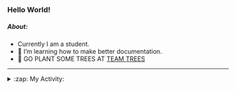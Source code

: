 ### Hello World!

##### About:
- Currently I am a student.
- 🌱 I’m learning how to make better documentation.
- 🌱 GO PLANT SOME TREES AT [TEAM TREES](https://teamtrees.org/)

---
<details>
  <summary>:zap: My Activity:</summary>
  
<!--START_SECTION:waka-->
![Code Time](http://img.shields.io/badge/Code%20Time-1%2C122%20hrs%203%20mins-blue)

**I'm a Night 🦉** 

```text
🌞 Morning                1410 commits        ██░░░░░░░░░░░░░░░░░░░░░░░   09.27 % 
🌆 Daytime                5280 commits        █████████░░░░░░░░░░░░░░░░   34.72 % 
🌃 Evening                4365 commits        ███████░░░░░░░░░░░░░░░░░░   28.70 % 
🌙 Night                  4153 commits        ███████░░░░░░░░░░░░░░░░░░   27.31 % 
```
📅 **I'm Most Productive on Wednesday** 

```text
Monday                   2292 commits        ████░░░░░░░░░░░░░░░░░░░░░   15.07 % 
Tuesday                  1864 commits        ███░░░░░░░░░░░░░░░░░░░░░░   12.26 % 
Wednesday                3600 commits        ██████░░░░░░░░░░░░░░░░░░░   23.67 % 
Thursday                 1907 commits        ███░░░░░░░░░░░░░░░░░░░░░░   12.54 % 
Friday                   1520 commits        ██░░░░░░░░░░░░░░░░░░░░░░░   09.99 % 
Saturday                 1372 commits        ██░░░░░░░░░░░░░░░░░░░░░░░   09.02 % 
Sunday                   2653 commits        ████░░░░░░░░░░░░░░░░░░░░░   17.44 % 
```


📊 **This Week I Spent My Time On** 

```text
🔥 Editors: 
VS Code                  56 mins             █████████████████████████   100.00 % 

🐱‍💻 Projects: 
praise                   56 mins             █████████████████████████   99.98 % 
ai                       0 secs              ░░░░░░░░░░░░░░░░░░░░░░░░░   00.02 % 
```


 Last Updated on 01/05/2023 17:07:54 UTC
<!--END_SECTION:waka-->
</details>
